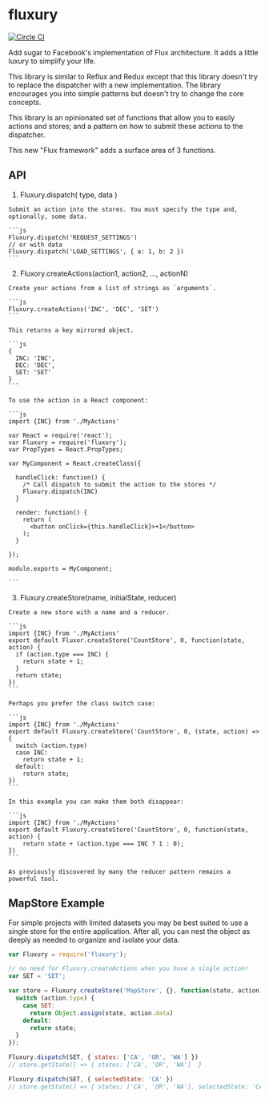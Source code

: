 # fluxury

[![Circle CI](https://circleci.com/gh/fluxury/fluxury/tree/master.svg?style=svg)](https://circleci.com/gh/fluxury/fluxury/tree/master)

Add sugar to Facebook's implementation of Flux architecture. It adds a little luxury to simplify your life.

This library is similar to Reflux and Redux except that this library doesn't try to replace the dispatcher with a new implementation. The library encourages you into simple patterns but doesn't try to change the core concepts.

This library is an opinionated set of functions that allow you to easily actions and stores; and a pattern on how to submit these actions to the dispatcher.

This new "Flux framework" adds a surface area of 3 functions.

## API

  1. Fluxury.dispatch( type, data )

    Submit an action into the stores. You must specify the type and, optionally, some data.

    ```js
    Fluxury.dispatch('REQUEST_SETTINGS')
    // or with data
    Fluxury.dispatch('LOAD_SETTINGS', { a: 1, b: 2 })
    ```

  2. Fluxory.createActions(action1, action2, ..., actionN)

    Create your actions from a list of strings as `arguments`.

    ```js
    Fluxury.createActions('INC', 'DEC', 'SET')
    ```

    This returns a key mirrored object.

    ```js
    {
      INC: 'INC',
      DEC: 'DEC',
      SET: 'SET'
    }
    ```

    To use the action in a React component:

    ```js
    import {INC} from './MyActions'

    var React = require('react');
    var Fluxury = require('fluxury');
    var PropTypes = React.PropTypes;

    var MyComponent = React.createClass({

      handleClick: function() {
        /* Call dispatch to submit the action to the stores */
        Fluxury.dispatch(INC)
      }

      render: function() {
        return (
          <button onClick={this.handleClick}>+1</button>
        );
      }

    });

    module.exports = MyComponent;

    ```

  3. Fluxury.createStore(name, initialState, reducer)

    Create a new store with a name and a reducer.

    ```js
    import {INC} from './MyActions'
    export default Fluxor.createStore('CountStore', 0, function(state, action) {
      if (action.type === INC) {
        return state + 1;
      }
      return state;
    })
    ```

    Perhaps you prefer the class switch case:

    ```js
    import {INC} from './MyActions'
    export default Fluxury.createStore('CountStore', 0, (state, action) => {
      switch (action.type)
      case INC:
        return state + 1;
      default:
        return state;
    })
    ```

    In this example you can make them both disappear:

    ```js
    import {INC} from './MyActions'
    export default Fluxury.createStore('CountStore', 0, function(state, action) {
        return state + (action.type === INC ? 1 : 0);
    })
    ```

    As previously discovered by many the reducer pattern remains a powerful tool.



## MapStore Example

For simple projects with limited datasets you may be best suited to use a
single store for the entire application. After all, you can nest the object as
deeply as needed to organize and isolate your data.

```js
var Fluxury = require('fluxury');

// no need for Fluxury.createActions when you have a single action!
var SET = 'SET';

var store = Fluxury.createStore('MapStore', {}, function(state, action) {
  switch (action.type) {
    case SET:
      return Object.assign(state, action.data)
    default:
      return state;
  }
});

Fluxury.dispatch(SET, { states: ['CA', 'OR', 'WA'] })
// store.getState() => { states: ['CA', 'OR', 'WA']  }

Fluxury.dispatch(SET, { selectedState: 'CA' })
// store.getState() => { states: ['CA', 'OR', 'WA'], selectedState: 'CA' }
```

